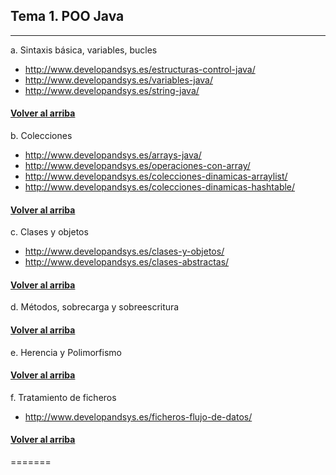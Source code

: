 <a name="tema1"></a>
## Tema 1. POO Java 
***

a.	Sintaxis básica, variables, bucles
- http://www.developandsys.es/estructuras-control-java/
- http://www.developandsys.es/variables-java/
- http://www.developandsys.es/string-java/

#### [Volver al arriba](#tema1)

b.	Colecciones
- http://www.developandsys.es/arrays-java/
- http://www.developandsys.es/operaciones-con-array/
- http://www.developandsys.es/colecciones-dinamicas-arraylist/
- http://www.developandsys.es/colecciones-dinamicas-hashtable/


#### [Volver al arriba](#tema1)

c.	Clases y objetos
- http://www.developandsys.es/clases-y-objetos/
- http://www.developandsys.es/clases-abstractas/

#### [Volver al arriba](#tema1)

d.	Métodos, sobrecarga y sobreescritura

#### [Volver al arriba](#tema1)

e.	Herencia y Polimorfismo

#### [Volver al arriba](#tema1)

f.	Tratamiento de ficheros

- http://www.developandsys.es/ficheros-flujo-de-datos/

#### [Volver al arriba](#tema1)
=======
